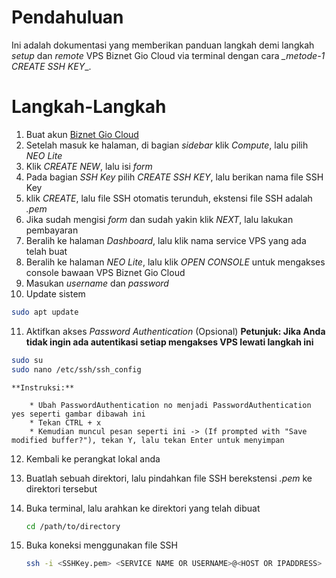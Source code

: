 # Pendahuluan

Ini adalah dokumentasi yang memberikan panduan langkah demi langkah _setup_ dan _remote_ VPS Biznet Gio Cloud via terminal dengan cara _\_metode-1 CREATE SSH KEY_\_.

# Langkah-Langkah

1.  Buat akun [Biznet Gio Cloud](https://www.biznetgio.com/)
2.  Setelah masuk ke halaman, di bagian _sidebar_ klik _Compute_, lalu pilih _NEO Lite_
3.  Klik _CREATE NEW_, lalu isi _form_
4.  Pada bagian _SSH Key_ pilih _CREATE SSH KEY_, lalu berikan nama file SSH Key
5.  klik _CREATE_, lalu file SSH otomatis terunduh, ekstensi file SSH adalah _*.pem*_
6.  Jika sudah mengisi _form_ dan sudah yakin klik _NEXT_, lalu lakukan pembayaran
7.  Beralih ke halaman _Dashboard_, lalu klik nama service VPS yang ada telah buat
8.  Beralih ke halaman _NEO Lite_, lalu klik _OPEN CONSOLE_ untuk mengakses console bawaan VPS Biznet Gio Cloud
9.  Masukan _username_ dan _password_
10. Update sistem

```bash
sudo apt update
```

11. Aktifkan akses _Password Authentication_ (Opsional)
    **Petunjuk: Jika Anda tidak ingin ada autentikasi setiap mengakses VPS lewati langkah ini**

```bash
sudo su
sudo nano /etc/ssh/ssh_config
```

    **Instruksi:**

        * Ubah PasswordAuthentication no menjadi PasswordAuthentication yes seperti gambar dibawah ini
        * Tekan CTRL + x
        * Kemudian muncul pesan seperti ini -> (If prompted with "Save modified buffer?"), tekan Y, lalu tekan Enter untuk menyimpan

12. Kembali ke perangkat lokal anda
13. Buatlah sebuah direktori, lalu pindahkan file SSH berekstensi _*.pem*_ ke direktori tersebut
14. Buka terminal, lalu arahkan ke direktori yang telah dibuat

    ```bash
    cd /path/to/directory
    ```

15. Buka koneksi menggunakan file SSH

    ```bash
    ssh -i <SSHKey.pem> <SERVICE NAME OR USERNAME>@<HOST OR IPADDRESS>
    ```
